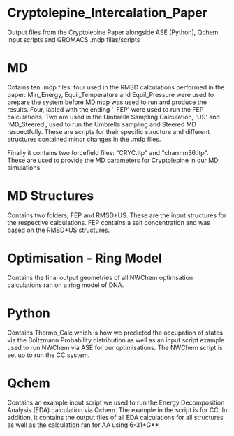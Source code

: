 # Cryptolepine_Intercalation_Paper
Output files from the Cryptolepine Paper alongside ASE (Python), Qchem input scripts and GROMACS .mdp files/scripts

# MD
Cotains ten .mdp files: four used in the RMSD calculations performed in the paper: Min_Energy, Equil_Temperature and Equil_Pressure were used to prepare the system before MD.mdp was used to run and produce the results. Four, labled with the ending '_FEP' were used to run the FEP calculations. Two are used in the Umbrella Sampling Calculation, 'US' and 'MD_Steered', used to run the Umbrella sampling and Steered MD respectfully. These are scripts for their specific structure and different structures contained minor changes in the .mdp files. 

Finally it contains two forcefield files: "CRYC.itp" and "charmm36.itp". These are used to provide the MD parameters for Cryptolepine in our MD simulations.

# MD Structures
Contains two folders; FEP and RMSD+US. These are the input structures for the respective calculations. FEP contains a salt concentration and was based on the RMSD+US structures. 

# Optimisation - Ring Model
Contains the final output geometries of all NWChem optimsation calculations ran on a ring model of DNA. 

# Python
Contains Thermo_Calc which is how we predicted the occupation of states via the Boltzmann Probability distribution as well as an input script example used to run NWChem via ASE for our optimisations. The NWChem script is set up to run the CC system.

# Qchem
Contains an example input script we used to run the Energy Decomposition Analysis (EDA) calculation via Qchem. The example in the script is for CC. In addition, it contains the output files of all EDA calculations for all structures as well as the calculation ran for AA using 6-31+G**
